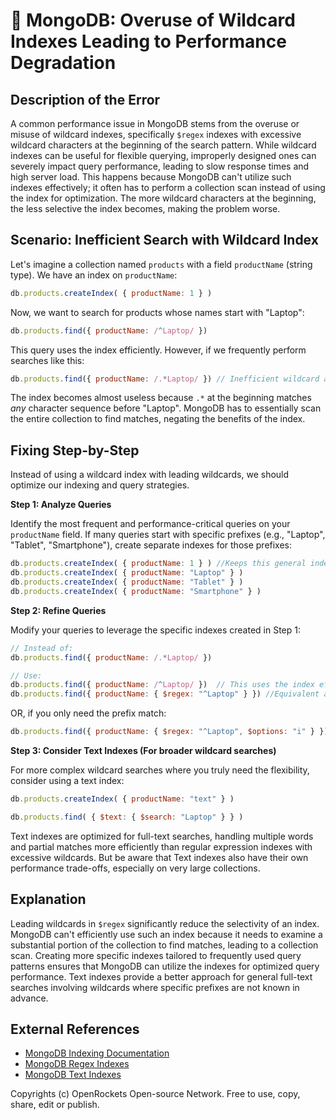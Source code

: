 # 🐞 MongoDB: Overuse of Wildcard Indexes Leading to Performance Degradation


## Description of the Error

A common performance issue in MongoDB stems from the overuse or misuse of wildcard indexes, specifically `$regex` indexes with excessive wildcard characters at the beginning of the search pattern.  While wildcard indexes can be useful for flexible querying, improperly designed ones can severely impact query performance, leading to slow response times and high server load.  This happens because MongoDB can't utilize such indexes effectively; it often has to perform a collection scan instead of using the index for optimization.  The more wildcard characters at the beginning, the less selective the index becomes, making the problem worse.

## Scenario: Inefficient Search with Wildcard Index

Let's imagine a collection named `products` with a field `productName` (string type).  We have an index on `productName`:

```javascript
db.products.createIndex( { productName: 1 } )
```

Now, we want to search for products whose names start with "Laptop":

```javascript
db.products.find({ productName: /^Laptop/ })
```

This query uses the index efficiently.  However, if we frequently perform searches like this:

```javascript
db.products.find({ productName: /.*Laptop/ }) // Inefficient wildcard at the beginning
```

The index becomes almost useless because `.*` at the beginning matches *any* character sequence before "Laptop". MongoDB has to essentially scan the entire collection to find matches, negating the benefits of the index.


## Fixing Step-by-Step

Instead of using a wildcard index with leading wildcards, we should optimize our indexing and query strategies.

**Step 1: Analyze Queries**

Identify the most frequent and performance-critical queries on your `productName` field.   If many queries start with specific prefixes (e.g., "Laptop", "Tablet", "Smartphone"), create separate indexes for those prefixes:

```javascript
db.products.createIndex( { productName: 1 } ) //Keeps this general index.
db.products.createIndex( { productName: "Laptop" } )
db.products.createIndex( { productName: "Tablet" } )
db.products.createIndex( { productName: "Smartphone" } )
```

**Step 2: Refine Queries**

Modify your queries to leverage the specific indexes created in Step 1:

```javascript
// Instead of:
db.products.find({ productName: /.*Laptop/ })

// Use:
db.products.find({ productName: /^Laptop/ })  // This uses the index efficiently.
db.products.find({ productName: { $regex: "^Laptop" } }) //Equivalent and more explicit
```
OR, if you only need the prefix match:

```javascript
db.products.find({ productName: { $regex: "^Laptop", $options: "i" } }) //Case insensitive match
```

**Step 3:  Consider Text Indexes (For broader wildcard searches)**

For more complex wildcard searches where you truly need the flexibility, consider using a text index:


```javascript
db.products.createIndex( { productName: "text" } )

db.products.find( { $text: { $search: "Laptop" } } )
```

Text indexes are optimized for full-text searches, handling multiple words and partial matches more efficiently than regular expression indexes with excessive wildcards.  But be aware that Text indexes also have their own performance trade-offs, especially on very large collections.


## Explanation

Leading wildcards in `$regex` significantly reduce the selectivity of an index.  MongoDB can't efficiently use such an index because it needs to examine a substantial portion of the collection to find matches, leading to a collection scan. Creating more specific indexes tailored to frequently used query patterns ensures that MongoDB can utilize the indexes for optimized query performance. Text indexes provide a better approach for general full-text searches involving wildcards where specific prefixes are not known in advance.


## External References

* [MongoDB Indexing Documentation](https://www.mongodb.com/docs/manual/indexes/)
* [MongoDB Regex Indexes](https://www.mongodb.com/docs/manual/reference/operator/query/regex/)
* [MongoDB Text Indexes](https://www.mongodb.com/docs/manual/core/index-text/)


Copyrights (c) OpenRockets Open-source Network. Free to use, copy, share, edit or publish.


